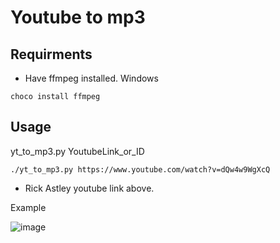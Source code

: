 # Youtube to mp3

## Requirments 

- Have ffmpeg installed. 
Windows 
```
choco install ffmpeg
```

## Usage

yt_to_mp3.py YoutubeLink_or_ID

```
./yt_to_mp3.py https://www.youtube.com/watch?v=dQw4w9WgXcQ
```

* Rick Astley youtube link above. 

Example

![image](https://user-images.githubusercontent.com/5285547/125438218-a4370d26-a6fd-4270-8732-b17f4de5d3c7.png)
